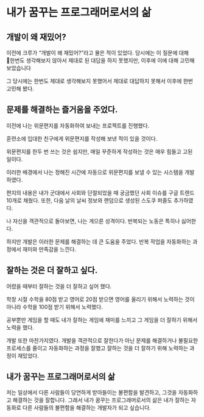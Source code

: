 # 내가 꿈꾸는 프로그래머로서의 삶

## 개발이 왜 재밌어?

이전에 크루가 “개발이 왜 재밌어?”라고 물은 적이 있었다.
당시에는 이 질문에 대해 한번도 생각해보지 않아서 제대로 된 대답을 하지 못했지만, 이후에 이에 대해 고민해보았습니다

그 당시에는 한번도 제대로 생각해보지 못했어서 제대로 대답하지 못해서 이후에 한번 고민해 봤다.

## 문제를 해결하는 즐거움을 주었다.

이전에 나는 위문편지를 자동화하여 보내는 프로젝트를 진행했다. 

훈련소에 입대한 친구에게 위문편지를 작성해 보낸 적이 있을 것이다. 

위문편지를 한두 번 쓰는 것은 쉽지만, 매일 꾸준하게 작성하는 것은 매우 힘들고 고된 일이다.

이러한 배경에서 나는 정해진 시간에 자동으로 위문편지를 보낼 수 있는 시스템을 개발하였다. 

편지의 내용은 내가 군대에서 사회와 단절되었을 때 궁금했던 사회 이슈를 구글 트렌드 10개로 채웠다. 또한, 다음 날의 날씨 정보와 랜덤으로 생성된 스도쿠 퍼즐도 추가하였다.

나 자신을 객관적으로 돌아보면, 나는 게으른 성격이다. 반복되는 노동은 특히나 싫어한다.

하지만 개발은 이러한 문제를 해결하는 데 큰 도움을 주었다. 반복 작업을 자동화하는 과정에서 재미와 만족감을 느낀다.

## 잘하는 것은 더 잘하고 싶다.

어렸을 때부터 잘하는 것을 더 잘하고 싶어 했다.

학창 시절 수학을 80점 받고 영어로 20점 받으면 영어를 올리기 위해서 노력하는 것이 아니라 수학을 100점 받기 위해서 노력했다.

공부뿐만 게임을 할 때도 내가 잘하는 게임에 재미를 느끼고 그 게임을 더 잘하기 위해서 노력을 했다.

개발 또한 마찬가지였다. 개발을 객관적으로 잘한다가 아닌 문제를 해결하거나 불필요한 프로세스를 줄이고 자동화하는 과정을 잘했고 잘하는 것을 더 잘하기 위해 노력하는 과정이 재밌었다.

## **내가 꿈꾸는 프로그래머로서의 삶**

저는 일상에서 다른 사람들이 당연하게 받아들이는 불편함을 발견하고, 그것을 자동화하고 해결하는 것을 잘합니다. 
그래서 내가 꿈꾸는 프로그래머로서의 삶은 내가 잘하는 자동화로 다른 사람들의 불편함을 해결하는 개발자가 되고 싶습니다.

